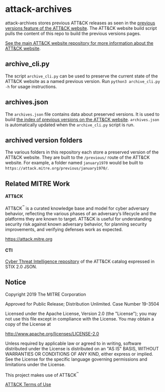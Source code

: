 # attack-archives

attack-archives stores previous ATT&CK releases as seen in the [previous versions feature of the ATT&CK website](https://attack.mitre.org/resources/previous-versions/). The ATT&CK website build script pulls the content of this repo to build the previous versions pages.

[See the main ATT&CK website repository for more information about the ATT&CK website](https://github.com/mitre-attack/attack-website).

## archive_cli.py

The script `archive_cli.py` can be used to preserve the current state of the ATT&CK website as a named previous version. Run `python3 archive_cli.py -h` for usage instructions.

## archives.json

The `archives.json` file contains data about preserved versions. It is used to build [the index of previous versions on the ATT&CK website](https://attack.mitre.org/resources/previous-versions/). `archives.json` is automatically updated when the `archive_cli.py` script is run.

## archived version folders

The various folders in this repository each store a preserved version of the ATT&CK website. They are built to the `/previous/` route of the ATT&CK website. For example, a folder named `january1970` would be built to `https://attack.mitre.org/previous/january1970/`. 

## Related MITRE Work

#### ATT&CK
ATT&CK<sup>™</sup> is a curated knowledge base and model for cyber adversary behavior, reflecting the various phases of an adversary’s lifecycle and the platforms they are known to target. ATT&CK is useful for understanding security risk against known adversary behavior, for planning security improvements, and verifying defenses work as expected.

https://attack.mitre.org

#### CTI
[Cyber Threat Intelligence repository](https://github.com/mitre/cti) of the ATT&CK catalog expressed in STIX 2.0 JSON.

## Notice

Copyright 2019 The MITRE Corporation

Approved for Public Release; Distribution Unlimited. Case Number 19-3504

Licensed under the Apache License, Version 2.0 (the "License");
you may not use this file except in compliance with the License.
You may obtain a copy of the License at

   http://www.apache.org/licenses/LICENSE-2.0

Unless required by applicable law or agreed to in writing, software
distributed under the License is distributed on an "AS IS" BASIS,
WITHOUT WARRANTIES OR CONDITIONS OF ANY KIND, either express or implied.
See the License for the specific language governing permissions and
limitations under the License.

This project makes use of ATT&CK<sup>™</sup>

[ATT&CK Terms of Use](https://attack.mitre.org/resources/terms-of-use/)
